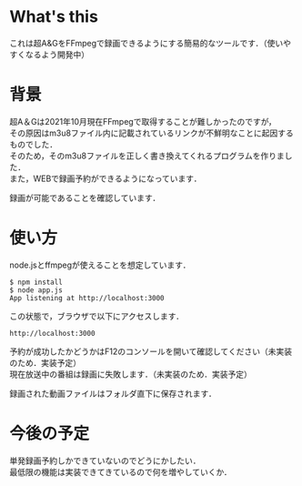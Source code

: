 # What's this
これは超A&GをFFmpegで録画できるようにする簡易的なツールです．（使いやすくなるよう開発中）

# 背景
超A＆Gは2021年10月現在FFmpegで取得することが難しかったのですが，  
その原因はm3u8ファイル内に記載されているリンクが不鮮明なことに起因するものでした．  
そのため，そのm3u8ファイルを正しく書き換えてくれるプログラムを作りました．  
また，WEBで録画予約ができるようになっています．

録画が可能であることを確認しています．
# 使い方
node.jsとffmpegが使えることを想定しています．  
```
$ npm install
$ node app.js
App listening at http://localhost:3000
```
この状態で，ブラウザで以下にアクセスします．
```
http://localhost:3000
```
予約が成功したかどうかはF12のコンソールを開いて確認してください（未実装のため．実装予定）  
現在放送中の番組は録画に失敗します．（未実装のため．実装予定）

録画された動画ファイルはフォルダ直下に保存されます．

# 今後の予定
単発録画予約しかできていないのでどうにかしたい．  
最低限の機能は実装できてきているので何を増やしていくか．
